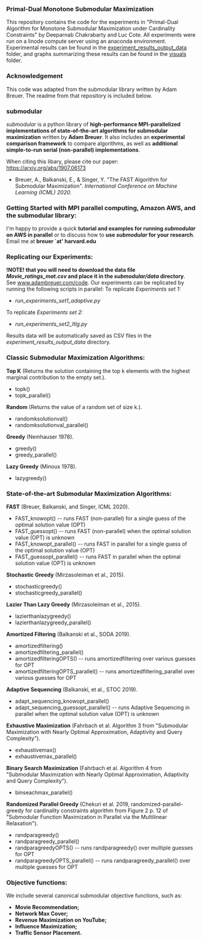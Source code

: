 ### Primal-Dual Monotone Submodular Maximization
This repository contains the code for the experiments in "Primal-Dual Algorithm for Monotone Submodular Maximization under Cardinality Constraints" by Deeparnab Chakrabarty and Luc Cote. All experiments were run on a linode compute server using an anaconda environment. Experimental results can be found in the [experiment_results_output_data](./experiment_results_output_data) folder, and graphs summarizing these results can be found in the [visuals](./visuals) folder.

### Acknowledgement
This code was adapted from the submodular library written by Adam Breuer. The readme from that repository is included below. 

### submodular ###
*submodular* is a python library of **high-performance MPI-parallelized implementations of state-of-the-art algorithms for submodular maximization** written by **Adam Breuer**. It also includes an **experimental comparison framework** to compare algorithms, as well as **additional simple-to-run serial (non-parallel) implementations**. 

When citing this libary, please cite our paper:
https://arxiv.org/abs/1907.06173

 - Breuer, A., Balkanski, E., & Singer, Y. "The FAST Algorithm for Submodular Maximization". *International Conference on Machine Learning (ICML) 2020.*

### Getting Started with MPI parallel computing, Amazon AWS, and the submodular library: ###
I'm happy to provide a quick **tutorial and examples for running *submodular* on AWS in parallel** or to discuss how to **use *submodular* for your research**. Email me at **breuer `at' harvard.edu**

### Replicating our Experiments: ###
**!NOTE! that you will need to download the data file *Movie_ratings_mat.csv* and place it in the *submodular/data* directory**. See www.adambreuer.com/code.
Our experiments can be replicated by running the following scripts in parallel:
 To replicate *Experiments set 1:*
 - *run_experiments_set1_adaptive.py*    

To replicate *Experiments set 2:*
- *run_experiments_set2_ltlg.py*   

Results data will be automatically saved as CSV files in the *experiment_results_output_data* directory.


### Classic Submodular Maximization Algorithms: ###

**Top K** (Returns the solution containing the top k elements with the highest marginal contribution to the empty set.).
  - topk()
  - topk_parallel()

**Random** (Returns the value of a random set of size k.).
  - randomksolutionval()
  - randomksolutionval_parallel()

**Greedy** (Nemhauser 1978).
  - greedy()
  - greedy_parallel()
    
**Lazy Greedy** (Minoux 1978).
  - lazygreedy()



### State-of-the-art Submodular Maximization Algorithms: ###

**FAST** (Breuer, Balkanski, and Singer, ICML 2020).
  - FAST_knowopt() -- runs FAST (non-parallel) for a single guess of the optimal solution value (OPT)
  - FAST_guessopt() -- runs FAST (non-parallel) when the optimal solution value (OPT) is unknown
  - FAST_knowopt_parallel() -- runs FAST in parallel for a single guess of the optimal solution value (OPT)
  - FAST_guessopt_parallel() -- runs FAST in parallel when the optimal solution value (OPT) is unknown

**Stochastic Greedy** (Mirzasoleiman et al., 2015).
  - stochasticgreedy()
  - stochasticgreedy_parallel()

**Lazier Than Lazy Greedy** (Mirzasoleiman et al., 2015).
  - lazierthanlazygreedy()
  - lazierthanlazygreedy_parallel()

**Amortized Filtering** (Balkanski et al., SODA 2019).
  - amortizedfiltering()
  - amortizedfiltering_parallel()
  - amortizedfilteringOPTS() -- runs amortizedfiltering over various guesses for OPT
  - amortizedfilteringOPTS_parallel() -- runs amortizedfiltering_parallel over various guesses for OPT

**Adaptive Sequencing** (Balkanski, et al., STOC 2019).
  - adapt_sequencing_knowopt_parallel()
  - adapt_sequencing_guessopt_parallel() -- runs Adaptive Sequencing in parallel when the optimal solution value (OPT) is unknown

**Exhaustive Maximization** (Fahrbach et al. Algorithm 3 from "Submodular Maximization with Nearly Optimal Approximation, Adaptivity and Query Complexity").
  - exhaustivemax()
  - exhaustivemax_parallel()

**Binary Search Maximization** (Fahrbach et al. Algorithm 4 from "Submodular Maximization with Nearly Optimal Approximation, Adaptivity and Query Complexity").
  - binseachmax_parallel()

**Randomized Parallel Greedy** (Chekuri et al. 2019, randomized-parallel-greedy for cardinality constraints algorithm from Figure 2 p. 12 of "Submodular Function Maximization in Parallel via the Multilinear Relaxation").
  - randparagreedy()
  - randparagreedy_parallel()
  - randparagreedyOPTS() -- runs randparagreedy() over multiple guesses for OPT
  - randparagreedyOPTS_parallel() -- runs randparagreedy_parallel() over multiple guesses for OPT



### Objective functions: ###
We include several canonical submodular objective functions, such as:
- **Movie Recommendation;**
- **Network Max Cover;**
- **Revenue Maximization on YouTube;**
- **Influence Maximization;** 
- **Traffic Sensor Placement.**
